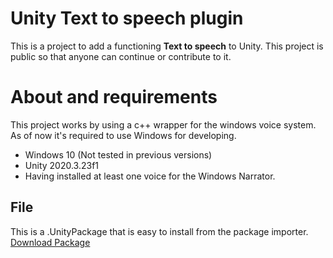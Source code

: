 # Unity Text to speech plugin

This is a project to add a functioning  **Text to speech** to Unity. This project is public so that anyone can continue or contribute to it.

# About and requirements
This project works by using a c++ wrapper for the windows voice system. As of now it's required to use Windows for developing.

 - Windows 10 (Not tested in previous versions)
 - Unity 2020.3.23f1
 - Having installed at least one voice for the Windows Narrator.

##  File
This is a .UnityPackage that is easy to install from the package importer.
[Download Package](https://github.com/Salvicm/UnityTextToSpeech/raw/main/TTS_SalvioCM_22-06-06_04.unitypackage)

